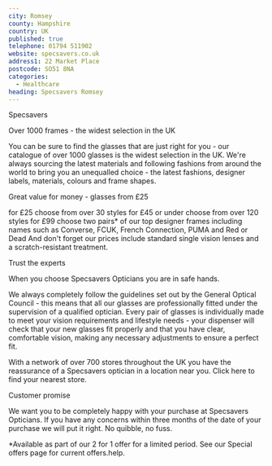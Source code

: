 ```yaml
---
city: Romsey
county: Hampshire
country: UK
published: true
telephone: 01794 511902
website: specsavers.co.uk
address1: 22 Market Place
postcode: SO51 8NA
categories:
  - Healthcare
heading: Specsavers Romsey
---
```

Specsavers

Over 1000 frames - the widest selection in the UK

You can be sure to find the glasses that are just right for you - our catalogue of over 1000 glasses is the widest selection in the UK. We're always sourcing the latest materials and following fashions from around the world to bring you an unequalled choice - the latest fashions, designer labels, materials, colours and frame shapes.

Great value for money - glasses from £25

for £25 choose from over 30 styles
for £45 or under choose from over 120 styles
for £99 choose two pairs* of our top designer frames including names such as Converse, FCUK, French Connection, PUMA and Red or Dead
And don't forget our prices include standard single vision lenses and a scratch-resistant treatment.

Trust the experts

When you choose Specsavers Opticians you are in safe hands.

We always completely follow the guidelines set out by the General Optical Council - this means that all our glasses are professionally fitted under the supervision of a qualified optician. Every pair of glasses is individually made to meet your vision requirements and lifestyle needs - your dispenser will check that your new glasses fit properly and that you have clear, comfortable vision, making any necessary adjustments to ensure a perfect fit.

With a network of over 700 stores throughout the UK you have the reassurance of a Specsavers optician in a location near you. Click here to find your nearest store.

Customer promise

We want you to be completely happy with your purchase at Specsavers Opticians. If you have any concerns within three months of the date of your purchase we will put it right. No quibble, no fuss.

*Available as part of our 2 for 1 offer for a limited period. See our Special offers page for current offers.help.

